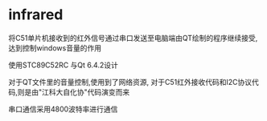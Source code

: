 # infrared
将C51单片机接收到的红外信号通过串口发送至电脑端由QT绘制的程序继续接受,达到控制windows音量的作用

使用STC89C52RC 与Qt 6.4.2设计

对于QT文件里的音量控制,使用到了网络资源,
对于C51红外接收代码和I2C协议代码,则是由"江科大自化协"代码演变而来

串口通信采用4800波特率进行通信

